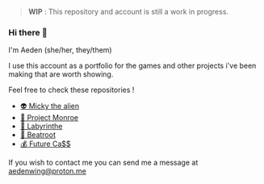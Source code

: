 > **WIP** : This repository and account is still a work in progress.

### Hi there 👋

I'm Aeden (she/her, they/them)

I use this account as a portfolio for the games and other projects i've been making that are worth showing.

Feel free to check these repositories !

- [:alien: Micky the alien](https://github.com/rainedrops/micky-the-alien)
- [:gun: Project Monroe](https://github.com/rainedrops/project-monroe)
- [:door: Labyrinthe](https://github.com/rainedrops/labyrinthe)
- [:carrot: Beatroot](https://github.com/M7kado/BeatRoot)
- [:moneybag: Future Ca$$](https://github.com/rainedrops/future-cass)

If you wish to contact me you can send me a message at aedenwing@proton.me
